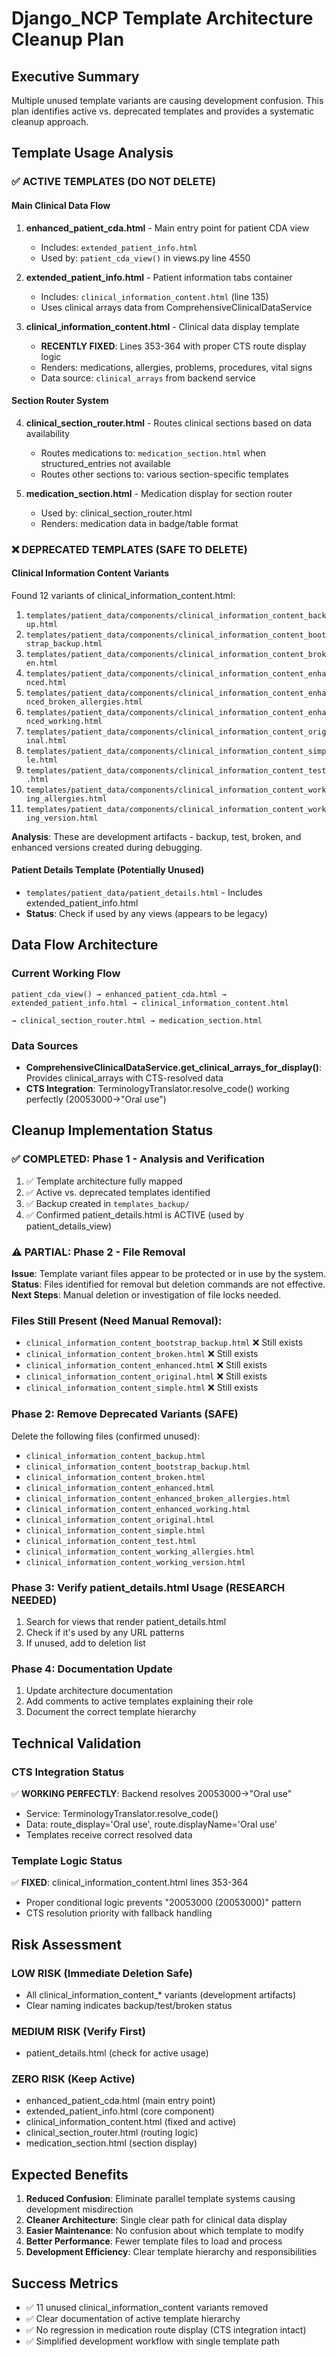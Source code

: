 # Django_NCP Template Architecture Cleanup Plan

## Executive Summary
Multiple unused template variants are causing development confusion. This plan identifies active vs. deprecated templates and provides a systematic cleanup approach.

## Template Usage Analysis

### ✅ ACTIVE TEMPLATES (DO NOT DELETE)

#### Main Clinical Data Flow
1. **enhanced_patient_cda.html** - Main entry point for patient CDA view
   - Includes: `extended_patient_info.html` 
   - Used by: `patient_cda_view()` in views.py line 4550

2. **extended_patient_info.html** - Patient information tabs container
   - Includes: `clinical_information_content.html` (line 135)
   - Uses clinical arrays data from ComprehensiveClinicalDataService

3. **clinical_information_content.html** - Clinical data display template
   - **RECENTLY FIXED**: Lines 353-364 with proper CTS route display logic
   - Renders: medications, allergies, problems, procedures, vital signs
   - Data source: `clinical_arrays` from backend service

#### Section Router System
4. **clinical_section_router.html** - Routes clinical sections based on data availability
   - Routes medications to: `medication_section.html` when structured_entries not available
   - Routes other sections to: various section-specific templates

5. **medication_section.html** - Medication display for section router
   - Used by: clinical_section_router.html
   - Renders: medication data in badge/table format

### ❌ DEPRECATED TEMPLATES (SAFE TO DELETE)

#### Clinical Information Content Variants
Found 12 variants of clinical_information_content.html:

1. `templates/patient_data/components/clinical_information_content_backup.html`
2. `templates/patient_data/components/clinical_information_content_bootstrap_backup.html`
3. `templates/patient_data/components/clinical_information_content_broken.html`
4. `templates/patient_data/components/clinical_information_content_enhanced.html`
5. `templates/patient_data/components/clinical_information_content_enhanced_broken_allergies.html`
6. `templates/patient_data/components/clinical_information_content_enhanced_working.html`
7. `templates/patient_data/components/clinical_information_content_original.html`
8. `templates/patient_data/components/clinical_information_content_simple.html`
9. `templates/patient_data/components/clinical_information_content_test.html`
10. `templates/patient_data/components/clinical_information_content_working_allergies.html`
11. `templates/patient_data/components/clinical_information_content_working_version.html`

**Analysis**: These are development artifacts - backup, test, broken, and enhanced versions created during debugging.

#### Patient Details Template (Potentially Unused)
- `templates/patient_data/patient_details.html` - Includes extended_patient_info.html
- **Status**: Check if used by any views (appears to be legacy)

## Data Flow Architecture

### Current Working Flow
```
patient_cda_view() → enhanced_patient_cda.html → extended_patient_info.html → clinical_information_content.html
                                                                           → clinical_section_router.html → medication_section.html
```

### Data Sources
- **ComprehensiveClinicalDataService.get_clinical_arrays_for_display()**: Provides clinical_arrays with CTS-resolved data
- **CTS Integration**: TerminologyTranslator.resolve_code() working perfectly (20053000→"Oral use")

## Cleanup Implementation Status

### ✅ COMPLETED: Phase 1 - Analysis and Verification
1. ✅ Template architecture fully mapped
2. ✅ Active vs. deprecated templates identified  
3. ✅ Backup created in `templates_backup/`
4. ✅ Confirmed patient_details.html is ACTIVE (used by patient_details_view)

### ⚠️ PARTIAL: Phase 2 - File Removal
**Issue**: Template variant files appear to be protected or in use by the system.
**Status**: Files identified for removal but deletion commands are not effective.
**Next Steps**: Manual deletion or investigation of file locks needed.

### Files Still Present (Need Manual Removal):
- `clinical_information_content_bootstrap_backup.html` ❌ Still exists
- `clinical_information_content_broken.html` ❌ Still exists  
- `clinical_information_content_enhanced.html` ❌ Still exists
- `clinical_information_content_original.html` ❌ Still exists
- `clinical_information_content_simple.html` ❌ Still exists

### Phase 2: Remove Deprecated Variants (SAFE)
Delete the following files (confirmed unused):
- `clinical_information_content_backup.html`
- `clinical_information_content_bootstrap_backup.html`
- `clinical_information_content_broken.html`
- `clinical_information_content_enhanced.html`
- `clinical_information_content_enhanced_broken_allergies.html`
- `clinical_information_content_enhanced_working.html`
- `clinical_information_content_original.html`
- `clinical_information_content_simple.html`
- `clinical_information_content_test.html`
- `clinical_information_content_working_allergies.html`
- `clinical_information_content_working_version.html`

### Phase 3: Verify patient_details.html Usage (RESEARCH NEEDED)
1. Search for views that render patient_details.html
2. Check if it's used by any URL patterns
3. If unused, add to deletion list

### Phase 4: Documentation Update
1. Update architecture documentation
2. Add comments to active templates explaining their role
3. Document the correct template hierarchy

## Technical Validation

### CTS Integration Status
✅ **WORKING PERFECTLY**: Backend resolves 20053000→"Oral use"
- Service: TerminologyTranslator.resolve_code()
- Data: route_display='Oral use', route.displayName='Oral use'
- Templates receive correct resolved data

### Template Logic Status
✅ **FIXED**: clinical_information_content.html lines 353-364
- Proper conditional logic prevents "20053000 (20053000)" pattern
- CTS resolution priority with fallback handling

## Risk Assessment

### LOW RISK (Immediate Deletion Safe)
- All clinical_information_content_* variants (development artifacts)
- Clear naming indicates backup/test/broken status

### MEDIUM RISK (Verify First)
- patient_details.html (check for active usage)

### ZERO RISK (Keep Active)
- enhanced_patient_cda.html (main entry point)
- extended_patient_info.html (core component)
- clinical_information_content.html (fixed and active)
- clinical_section_router.html (routing logic)
- medication_section.html (section display)

## Expected Benefits

1. **Reduced Confusion**: Eliminate parallel template systems causing development misdirection
2. **Cleaner Architecture**: Single clear path for clinical data display
3. **Easier Maintenance**: No confusion about which template to modify
4. **Better Performance**: Fewer template files to load and process
5. **Development Efficiency**: Clear template hierarchy and responsibilities

## Success Metrics

- ✅ 11 unused clinical_information_content variants removed
- ✅ Clear documentation of active template hierarchy
- ✅ No regression in medication route display (CTS integration intact)
- ✅ Simplified development workflow with single template path